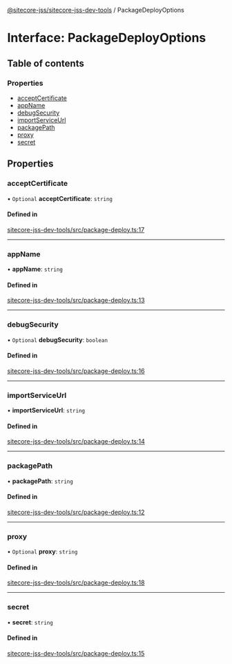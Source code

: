 [@sitecore-jss/sitecore-jss-dev-tools](../README.md) / PackageDeployOptions

# Interface: PackageDeployOptions

## Table of contents

### Properties

- [acceptCertificate](PackageDeployOptions.md#acceptcertificate)
- [appName](PackageDeployOptions.md#appname)
- [debugSecurity](PackageDeployOptions.md#debugsecurity)
- [importServiceUrl](PackageDeployOptions.md#importserviceurl)
- [packagePath](PackageDeployOptions.md#packagepath)
- [proxy](PackageDeployOptions.md#proxy)
- [secret](PackageDeployOptions.md#secret)

## Properties

### acceptCertificate

• `Optional` **acceptCertificate**: `string`

#### Defined in

[sitecore-jss-dev-tools/src/package-deploy.ts:17](https://github.com/Sitecore/jss/blob/60f3ec15f/packages/sitecore-jss-dev-tools/src/package-deploy.ts#L17)

___

### appName

• **appName**: `string`

#### Defined in

[sitecore-jss-dev-tools/src/package-deploy.ts:13](https://github.com/Sitecore/jss/blob/60f3ec15f/packages/sitecore-jss-dev-tools/src/package-deploy.ts#L13)

___

### debugSecurity

• `Optional` **debugSecurity**: `boolean`

#### Defined in

[sitecore-jss-dev-tools/src/package-deploy.ts:16](https://github.com/Sitecore/jss/blob/60f3ec15f/packages/sitecore-jss-dev-tools/src/package-deploy.ts#L16)

___

### importServiceUrl

• **importServiceUrl**: `string`

#### Defined in

[sitecore-jss-dev-tools/src/package-deploy.ts:14](https://github.com/Sitecore/jss/blob/60f3ec15f/packages/sitecore-jss-dev-tools/src/package-deploy.ts#L14)

___

### packagePath

• **packagePath**: `string`

#### Defined in

[sitecore-jss-dev-tools/src/package-deploy.ts:12](https://github.com/Sitecore/jss/blob/60f3ec15f/packages/sitecore-jss-dev-tools/src/package-deploy.ts#L12)

___

### proxy

• `Optional` **proxy**: `string`

#### Defined in

[sitecore-jss-dev-tools/src/package-deploy.ts:18](https://github.com/Sitecore/jss/blob/60f3ec15f/packages/sitecore-jss-dev-tools/src/package-deploy.ts#L18)

___

### secret

• **secret**: `string`

#### Defined in

[sitecore-jss-dev-tools/src/package-deploy.ts:15](https://github.com/Sitecore/jss/blob/60f3ec15f/packages/sitecore-jss-dev-tools/src/package-deploy.ts#L15)
